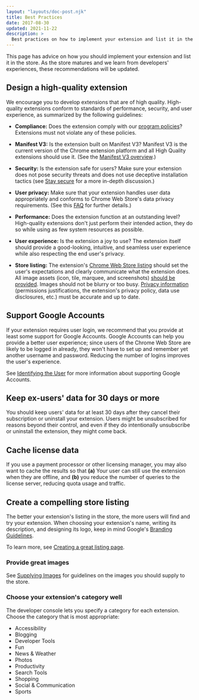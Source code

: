 ```yaml
---
layout: "layouts/doc-post.njk"
title: Best Practices
date: 2017-08-30
updated: 2021-11-22
description: >
  Best practices on how to implement your extension and list it in the Chrome Web Store.
---
```


This page has advice on how you should implement your extension and list it in the store. As the store
matures and we learn from developers' experiences, these recommendations will be updated.

## Design a high-quality extension

We encourage you to develop extensions that are of high quality. High-quality extensions conform to
standards of performance, security, and user experience, as summarized by the following guidelines:

* **Compliance:** Does the extension comply with our [program policies][program policies]?
  Extensions must not violate any of these policies.

* **Manifest V3:** Is the extension built on Manifest V3? Manifest V3 is the current version of the
  Chrome extension platform and all High Quality extensions should use it. (See the [Manifest V3
  overview][mv3-overview].)

* **Security:** Is the extension safe for users? Make sure your extension does not pose security
  threats and does not use deceptive installation tactics (see [Stay secure][stay-secure] for a more
  in-depth discussion.)

* **User privacy:** Make sure that your extension handles user data appropriately and conforms to
  Chrome Web Store's data privacy requirements. (See this [FAQ][user-data-faq] for further details.)

* **Performance:** Does the extension function at an outstanding level? High-quality extensions
  don't just perform their intended action, they do so while using as few system resources as
  possible.

* **User experience:** Is the extension a joy to use? The extension itself should provide a
  good-looking, intuitive, and seamless user experience while also respecting the end user's
  privacy.

* **Store listing:** The extension's [Chrome Web Store listing][completing-listing] should set the
  user's expectations and clearly communicate what the extension does. All image assets (icon, tile,
  marquee, and screenshots) [should be provided][supplying-images]. Images should not be blurry or
  too busy. [Privacy information][dashboard-privacy] (permissions justifications, the extension's
  privacy policy, data use disclosures, etc.) must be accurate and up to date.

## Support Google Accounts

If your extension requires user login, we recommend that you provide at least some support for
Google Accounts. Google Accounts can help you provide a better user experience; since users of the
Chrome Web Store are likely to be logged in already, they won't have to set up and remember yet
another username and password. Reducing the number of logins improves the user's experience.

See [Identifying the User][identify-user] for more information about supporting Google Accounts.

## Keep ex-users' data for 30 days or more

You should keep users' data for at least 30 days after they cancel their subscription or uninstall
your extension. Users might be unsubscribed for reasons beyond their control, and even if they do
intentionally unsubscribe or uninstall the extension, they might come back.

## Cache license data

If you use a payment processor or other licensing manager, you may also want to cache the results so
that **(a)** Your user can still use the extension when they are offline, and **(b)** you reduce the
number of queries to the license server, reducing quota usage and traffic.

## Create a compelling store listing

The better your extension's listing in the store, the more users will find and try your extension.
When choosing your extension's name, writing its description, and designing its logo, keep in mind
Google's [Branding Guidelines][cws-branding].

To learn more, see [Creating a great listing page][great-listing-page].

### Provide great images

See [Supplying Images][cws-images] for guidelines on the images you should supply to the store.

### Choose your extension's category well

The developer console lets you specify a category for each extension. Choose the category
that is most appropriate:

* Accessibility
* Blogging
* Developer Tools
* Fun
* News & Weather
* Photos
* Productivity
* Search Tools
* Shopping
* Social & Communication
* Sports

[completing-listing]: /docs/webstore/cws-dashboard-listing/
[cws-branding]: /docs/webstore/branding
[cws-images]: /docs/webstore/images
[dashboard-privacy]: /docs/webstore/cws-dashboard-privacy/
[great-listing-page]: /docs/webstore/best_listing/
[identify-user]: /docs/webstore/identify_user
[mv3-overview]: /docs/extensions/mv3/intro/mv3-overview/
[program policies]: /docs/webstore/program_policies/
[stay-secure]: /docs/extensions/mv3/security/
[supplying-images]: /docs/webstore/images/
[user-data-faq]: /docs/webstore/user_data/
